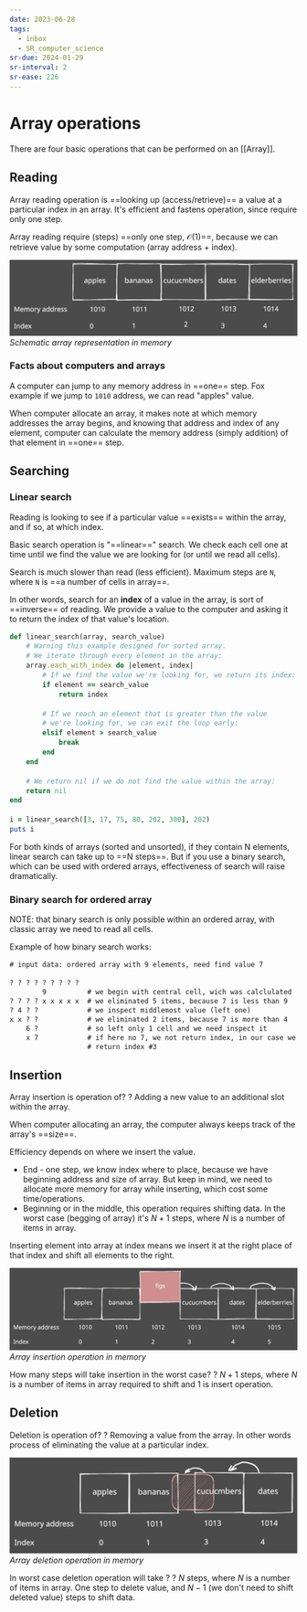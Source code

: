 ```yaml
---
date: 2023-06-28
tags:
  - inbox
  - SR_computer_science
sr-due: 2024-01-29
sr-interval: 2
sr-ease: 226
---
```


# Array operations

There are four basic operations that can be performed on an
[[Array]].

## Reading

Array reading operation is ==looking up (access/retrieve)== a value at a
particular index in an array. It's efficient and fastens operation, since
require only one step.
<!--SR:!2023-07-30,11,250-->

Array reading require (steps) ==only one step, $\mathcal{O}(1)$==, because we
can retrieve value by some computation (array address + index).
<!--SR:!2024-01-30,5,230-->

![shopping list array](./img/shopping_list_array.excalidraw.svg)
_Schematic array representation in memory_

### Facts about computers and arrays

A computer can jump to any memory address in ==one== step. Fox example if we
jump to `1010` address, we can read "apples" value.

When computer allocate an array, it makes note at which memory addresses the
array begins, and knowing that address and index of any element, computer can
calculate the memory address (simply addition) of that element in ==one== step.
<!--SR:!2023-07-29,10,250-->

## Searching

### Linear search

Reading is looking to see if a particular value ==exists== within the array, and
if so, at which index.
<!--SR:!2023-07-22,3,250-->

Basic search operation is "==linear==" search. We check each cell one at time
until we find the value we are looking for (or until we read all cells).

Search is much slower than read (less efficient). Maximum steps are `N`, where
`N` is ==a number of cells in array==.
<!--SR:!2023-07-22,3,250-->

In other words, search for an **index** of a value in the array, is sort of
==inverse== of reading. We provide a value to the computer and asking it to
return the index of that value's location.
<!--SR:!2023-07-20,1,229-->

```ruby
def linear_search(array, search_value)
    # Warning this example designed for sorted array.
    # We iterate through every element in the array:
    array.each_with_index do |element, index|
        # If we find the value we're looking for, we return its index:
        if element == search_value
            return index

        # If we reach an element that is greater than the value
        # we're looking for, we can exit the loop early:
        elsif element > search_value
            break
        end
    end

    # We return nil if we do not find the value within the array:
    return nil
end

i = linear_search([3, 17, 75, 80, 202, 300], 202)
puts i
```

For both kinds of arrays (sorted and unsorted), if they contain N elements,
linear search can take up to ==N steps==. But if you use a binary search, which
can be used with ordered arrays, effectiveness of search will raise
dramatically.
<!--SR:!2024-02-01,7,250-->

### Binary search for ordered array

NOTE: that binary search is only possible within an ordered array, with classic
array we need to read all cells.

Example of how binary search works:
```
# input data: ordered array with 9 elements, need find value 7

? ? ? ? ? ? ? ? ?
        9          # we begin with central cell, wich was calclulated
? ? ? ? x x x x x  # we eliminated 5 items, because 7 is less than 9
? 4 ? ?            # we inspect middlemost value (left one)
x x ? ?            # we eliminated 2 items, because 7 is more than 4
    6 ?            # so left only 1 cell and we need inspect it
    x 7            # if here no 7, we not return index, in our case we
                   # return index #3
```


## Insertion

Array insertion is operation of?
?
Adding a new value to an additional slot within the array.
<!--SR:!2024-01-27,2,230-->

When computer allocating an array, the computer always keeps track of the
array's ==size==.
<!--SR:!2023-07-22,3,250-->

Efficiency depends on where we insert the value.

- End - one step, we know index where to place, because we have beginning
  address and size of array. But keep in mind, we need to allocate more memory
  for array while inserting, which cost some time/operations.
- Beginning or in the middle, this operation requires shifting data. In the
worst case (begging of array) it's $N+1$ steps, where $N$ is a number of items
in array.

Inserting element into array at index means we insert it at the right place of
that index and shift all elements to the right.

![shopping list array insert](./img/shopping_list_array_insert.svg)
_Array insertion operation in memory_

How many steps will take insertion in the worst case?
?
$N+1$ steps, where $N$ is a number of items in array required to shift and 1 is
insert operation.
<!--SR:!2023-07-22,3,250-->


## Deletion

Deletion is operation of?
?
Removing a value from the array. In other words process of eliminating the
value at a particular index.
<!--SR:!2023-07-22,3,250-->

![shopping list array delete](./img/shopping_list_array_delete.svg)
_Array deletion operation in memory_

In worst case deletion operation will take ?
?
$N$ steps, where $N$ is a number of items in array. One step to delete value,
and $N-1$ (we don't need to shift deleted value) steps to shift data.
<!--SR:!2023-07-20,1,230-->
